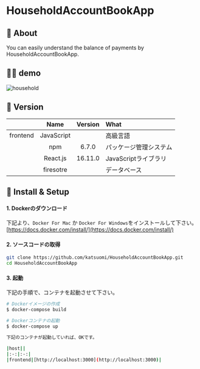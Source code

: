 # HouseholdAccountBookApp

## 💬 About
You can easily understand the balance of payments by HouseholdAccountBookApp.

## 💁‍♂️ demo
![household](https://user-images.githubusercontent.com/36298285/68585511-cb0e4580-04c5-11ea-80b5-8dd4bab100f7.gif)

## 🌻 Version

||Name|Version|What|
|:-:|:-:|:-:|:-|
|frontend|JavaScript||高級言語|
||npm|6.7.0|パッケージ管理システム|
||React.js|16.11.0|JavaScriptライブラリ|
||firesotre||データベース|

## 🔰 Install & Setup

#### 1. Dockerのダウンロード

下記より、`Docker For Mac` か `Docker For Windows`をインストールして下さい。  
[https://docs.docker.com/install/](https://docs.docker.com/install/)

#### 2. ソースコードの取得

```bash
git clone https://github.com/katsuomi/HouseholdAccountBookApp.git
cd HouseholdAccountBookApp
```

#### 3. 起動

下記の手順で、コンテナを起動させて下さい。

```bash
# Dockerイメージの作成
$ docker-compose build

# Dockerコンテナの起動
$ docker-compose up

下記のコンテナが起動していれば、OKです。

|host||
|:-:|:-:|
|frontend|[http://localhost:3000](http://localhost:3000)|
